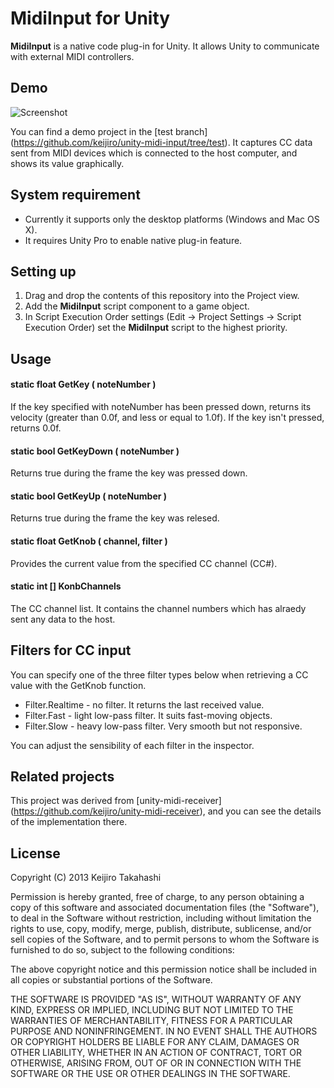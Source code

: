MidiInput for Unity
===================

**MidiInput** is a native code plug-in for Unity. It allows Unity to communicate with
external MIDI controllers.

Demo
----

![Screenshot](http://keijiro.github.io/unity-midi-input/screenshot.png)

You can find a demo project in the [test branch]
(https://github.com/keijiro/unity-midi-input/tree/test).
It captures CC data sent from MIDI devices which is connected to the host computer,
and shows its value graphically.

System requirement
------------------

- Currently it supports only the desktop platforms (Windows and Mac OS X).
- It requires Unity Pro to enable native plug-in feature.

Setting up
----------

1. Drag and drop the contents of this repository into the Project view.
2. Add the **MidiInput** script component to a game object.
3. In Script Execution Order settings (Edit -> Project Settings -> Script Execution
   Order) set the **MidiInput** script to the highest priority.

Usage
-----

#### static float GetKey ( noteNumber )

If the key specified with noteNumber has been pressed down, returns its velocity
(greater than 0.0f, and less or equal to 1.0f). If the key isn't pressed,
returns 0.0f.

#### static bool GetKeyDown ( noteNumber )

Returns true during the frame the key was pressed down.

#### static bool GetKeyUp ( noteNumber )

Returns true during the frame the key was relesed.

#### static float GetKnob ( channel, filter )

Provides the current value from the specified CC channel (CC#).

#### static int [] KonbChannels

The CC channel list. It contains the channel numbers which has alraedy sent any data
to the host.

Filters for CC input
--------------------

You can specify one of the three filter types below when retrieving a CC value with
the GetKnob function.

- Filter.Realtime - no filter. It returns the last received value.
- Filter.Fast - light low-pass filter. It suits fast-moving objects.
- Filter.Slow - heavy low-pass filter. Very smooth but not responsive.

You can adjust the sensibility of each filter in the inspector.

Related projects
----------------

This project was derived from [unity-midi-receiver]
(https://github.com/keijiro/unity-midi-receiver), and you can see the details
of the implementation there.

License
-------

Copyright (C) 2013 Keijiro Takahashi

Permission is hereby granted, free of charge, to any person obtaining a copy of
this software and associated documentation files (the "Software"), to deal in
the Software without restriction, including without limitation the rights to
use, copy, modify, merge, publish, distribute, sublicense, and/or sell copies of
the Software, and to permit persons to whom the Software is furnished to do so,
subject to the following conditions:

The above copyright notice and this permission notice shall be included in all
copies or substantial portions of the Software.

THE SOFTWARE IS PROVIDED "AS IS", WITHOUT WARRANTY OF ANY KIND, EXPRESS OR
IMPLIED, INCLUDING BUT NOT LIMITED TO THE WARRANTIES OF MERCHANTABILITY, FITNESS
FOR A PARTICULAR PURPOSE AND NONINFRINGEMENT. IN NO EVENT SHALL THE AUTHORS OR
COPYRIGHT HOLDERS BE LIABLE FOR ANY CLAIM, DAMAGES OR OTHER LIABILITY, WHETHER
IN AN ACTION OF CONTRACT, TORT OR OTHERWISE, ARISING FROM, OUT OF OR IN
CONNECTION WITH THE SOFTWARE OR THE USE OR OTHER DEALINGS IN THE SOFTWARE.

